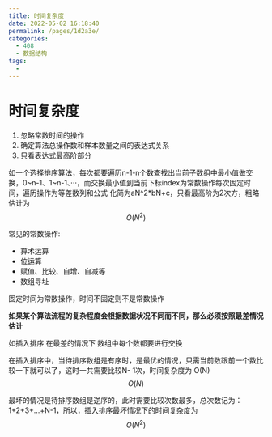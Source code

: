 ```yaml
---
title: 时间复杂度
date: 2022-05-02 16:18:40
permalink: /pages/1d2a3e/
categories:
  - 408
  - 数据结构
tags:
  - 
---
```

# 时间复杂度

1. 忽略常数时间的操作
2. 确定算法总操作数和样本数量之间的表达式关系
3. 只看表达式最高阶部分

如一个选择排序算法，每次都要遍历n-1-n个数查找出当前子数组中最小值做交换，0~n-1、1~n-1、···，而交换最小值到当前下标index为常数操作每次固定时间，遍历操作为等差数列和公式 化简为aN^2*bN+c，只看最高阶为2次方，粗略估计为
$$
O(N^2)
$$


常见的常数操作:

- 算术运算
- 位运算
- 赋值、比较、自增、自减等
- 数组寻址

固定时间为常数操作，时间不固定则不是常数操作

**如果某个算法流程的复杂程度会根据数据状况不同而不同，那么必须按照最差情况估计**

如插入排序 在最差的情况下 数组中每个数都要进行交换 

在插入排序中，当待排序数组是有序时，是最优的情况，只需当前数跟前一个数比较一下就可以了，这时一共需要比较N- 1次，时间复杂度为 O(N)
$$
O(N)
$$


最坏的情况是待排序数组是逆序的，此时需要比较次数最多，总次数记为：1+2+3+…+N-1，所以，插入排序最坏情况下的时间复杂度为
$$
O(N^2)
$$




